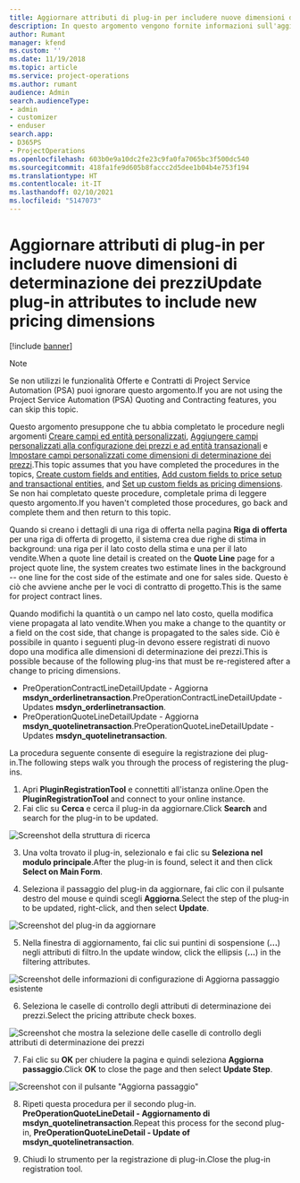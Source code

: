 ```yaml
---
title: Aggiornare attributi di plug-in per includere nuove dimensioni di determinazione dei prezzi
description: In questo argomento vengono fornite informazioni sull'aggiornamento degli attributi di plug-in per le dimensioni di determinazione dei prezzi.
author: Rumant
manager: kfend
ms.custom: ''
ms.date: 11/19/2018
ms.topic: article
ms.service: project-operations
ms.author: rumant
audience: Admin
search.audienceType:
- admin
- customizer
- enduser
search.app:
- D365PS
- ProjectOperations
ms.openlocfilehash: 603b0e9a10dc2fe23c9fa0fa7065bc3f500dc540
ms.sourcegitcommit: 418fa1fe9d605b8faccc2d5dee1b04b4e753f194
ms.translationtype: HT
ms.contentlocale: it-IT
ms.lasthandoff: 02/10/2021
ms.locfileid: "5147073"
---
```

# <a name="update-plug-in-attributes-to-include-new-pricing-dimensions"></a><span data-ttu-id="e46a7-103">Aggiornare attributi di plug-in per includere nuove dimensioni di determinazione dei prezzi</span><span class="sxs-lookup"><span data-stu-id="e46a7-103">Update plug-in attributes to include new pricing dimensions</span></span>

[!include [banner](../includes/psa-now-project-operations.md)]

> [!NOTE]
> <span data-ttu-id="e46a7-104">Se non utilizzi le funzionalità Offerte e Contratti di Project Service Automation (PSA) puoi ignorare questo argomento.</span><span class="sxs-lookup"><span data-stu-id="e46a7-104">If you are not using the Project Service Automation (PSA) Quoting and Contracting features, you can skip this topic.</span></span>

<span data-ttu-id="e46a7-105">Questo argomento presuppone che tu abbia completato le procedure negli argomenti [Creare campi ed entità personalizzati](create-custom-fields-entities.md), [Aggiungere campi personalizzati alla configurazione dei prezzi e ad entità transazionali](field-references.md) e [Impostare campi personalizzati come dimensioni di determinazione dei prezzi](set-up-pricing-dimensions.md).</span><span class="sxs-lookup"><span data-stu-id="e46a7-105">This topic assumes that you have completed the procedures in the topics, [Create custom fields and entities](create-custom-fields-entities.md), [Add custom fields to price setup and transactional entities](field-references.md), and [Set up custom fields as pricing dimensions](set-up-pricing-dimensions.md).</span></span> <span data-ttu-id="e46a7-106">Se non hai completato queste procedure, completale prima di leggere questo argomento.</span><span class="sxs-lookup"><span data-stu-id="e46a7-106">If you haven't completed those procedures, go back and complete them and then return to this topic.</span></span>

<span data-ttu-id="e46a7-107">Quando si creano i dettagli di una riga di offerta nella pagina **Riga di offerta** per una riga di offerta di progetto, il sistema crea due righe di stima in background: una riga per il lato costo della stima e una per il lato vendite.</span><span class="sxs-lookup"><span data-stu-id="e46a7-107">When a quote line detail is created on the **Quote Line** page for a project quote line, the system creates two estimate lines in the background -- one line for the cost side of the estimate and one for sales side.</span></span> <span data-ttu-id="e46a7-108">Questo è ciò che avviene anche per le voci di contratto di progetto.</span><span class="sxs-lookup"><span data-stu-id="e46a7-108">This is the same  for project contract lines.</span></span>

<span data-ttu-id="e46a7-109">Quando modifichi la quantità o un campo nel lato costo, quella modifica viene propagata al lato vendite.</span><span class="sxs-lookup"><span data-stu-id="e46a7-109">When you make a change to the quantity or a field on the cost side, that change is propagated to the sales side.</span></span> <span data-ttu-id="e46a7-110">Ciò è possibile in quanto i seguenti plug-in devono essere registrati di nuovo dopo una modifica alle dimensioni di determinazione dei prezzi.</span><span class="sxs-lookup"><span data-stu-id="e46a7-110">This is possible because of the following plug-ins that must be re-registered after a change to pricing dimensions.</span></span>

- <span data-ttu-id="e46a7-111">PreOperationContractLineDetailUpdate - Aggiorna **msdyn_orderlinetransaction**.</span><span class="sxs-lookup"><span data-stu-id="e46a7-111">PreOperationContractLineDetailUpdate - Updates **msdyn_orderlinetransaction**.</span></span>
- <span data-ttu-id="e46a7-112">PreOperationQuoteLineDetailUpdate - Aggiorna **msdyn_quotelinetransaction**.</span><span class="sxs-lookup"><span data-stu-id="e46a7-112">PreOperationQuoteLineDetailUpdate - Updates **msdyn_quotelinetransaction**.</span></span>

<span data-ttu-id="e46a7-113">La procedura seguente consente di eseguire la registrazione dei plug-in.</span><span class="sxs-lookup"><span data-stu-id="e46a7-113">The following steps walk you through the process of registering the plug-ins.</span></span>

1. <span data-ttu-id="e46a7-114">Apri **PluginRegistrationTool** e connettiti all'istanza online.</span><span class="sxs-lookup"><span data-stu-id="e46a7-114">Open the **PluginRegistrationTool** and connect to your online instance.</span></span>
2. <span data-ttu-id="e46a7-115">Fai clic su **Cerca** e cerca il plug-in da aggiornare.</span><span class="sxs-lookup"><span data-stu-id="e46a7-115">Click **Search** and search for the plug-in to be updated.</span></span>

 ![Screenshot della struttura di ricerca](media/PRT-1.png)

3. <span data-ttu-id="e46a7-117">Una volta trovato il plug-in, selezionalo e fai clic su **Seleziona nel modulo principale**.</span><span class="sxs-lookup"><span data-stu-id="e46a7-117">After the plug-in is found, select it and then click **Select on Main Form**.</span></span>

4. <span data-ttu-id="e46a7-118">Seleziona il passaggio del plug-in da aggiornare, fai clic con il pulsante destro del mouse e quindi scegli **Aggiorna**.</span><span class="sxs-lookup"><span data-stu-id="e46a7-118">Select the step of the plug-in to be updated, right-click, and then select **Update**.</span></span>

 ![Screenshot del plug-in da aggiornare](media/PRT-2.png)
 
5. <span data-ttu-id="e46a7-120">Nella finestra di aggiornamento, fai clic sui puntini di sospensione (**...**) negli attributi di filtro.</span><span class="sxs-lookup"><span data-stu-id="e46a7-120">In the update window, click the ellipsis (**...**) in the filtering attributes.</span></span>

 ![Screenshot delle informazioni di configurazione di Aggiorna passaggio esistente](media/PRT-3.png)
 
6. <span data-ttu-id="e46a7-122">Seleziona le caselle di controllo degli attributi di determinazione dei prezzi.</span><span class="sxs-lookup"><span data-stu-id="e46a7-122">Select the pricing attribute check boxes.</span></span>

 ![Screenshot che mostra la selezione delle caselle di controllo degli attributi di determinazione dei prezzi](media/PRT-4.png)

7. <span data-ttu-id="e46a7-124">Fai clic su **OK** per chiudere la pagina e quindi seleziona **Aggiorna passaggio**.</span><span class="sxs-lookup"><span data-stu-id="e46a7-124">Click **OK** to close the page and then select **Update Step**.</span></span>

 ![Screenshot con il pulsante "Aggiorna passaggio"](media/PRT-5.png)
 
8. <span data-ttu-id="e46a7-126">Ripeti questa procedura per il secondo plug-in. **PreOperationQuoteLineDetail - Aggiornamento di msdyn_quotelinetransaction**.</span><span class="sxs-lookup"><span data-stu-id="e46a7-126">Repeat this process for the second plug-in, **PreOperationQuoteLineDetail - Update of msdyn_quotelinetransaction**.</span></span>

9. <span data-ttu-id="e46a7-127">Chiudi lo strumento per la registrazione di plug-in.</span><span class="sxs-lookup"><span data-stu-id="e46a7-127">Close the plug-in registration tool.</span></span>


